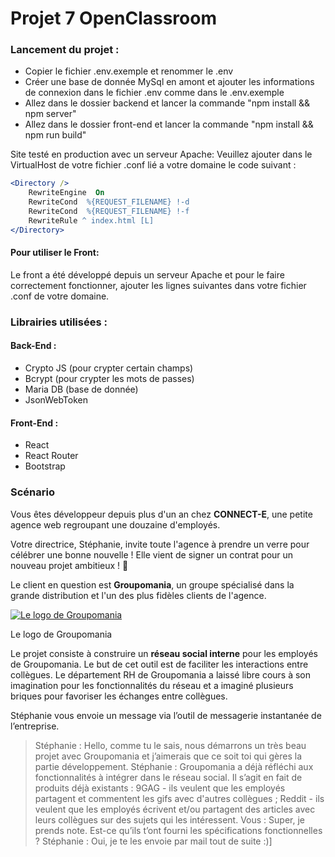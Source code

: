 
# Projet 7 OpenClassroom

### Lancement du projet :
- Copier le fichier .env.exemple et renommer le .env
- Créer une base de donnée MySql en amont et ajouter les informations de connexion dans le fichier .env comme dans le .env.exemple
- Allez dans le dossier backend et lancer la commande "npm install && npm server"
- Allez dans le dossier front-end et lancer la commande "npm install && npm run build"

Site testé en production avec un serveur Apache:
Veuillez ajouter dans le VirtualHost de votre fichier .conf lié a votre domaine le code suivant :

```apache
<Directory /> 
	RewriteEngine  On
	RewriteCond  %{REQUEST_FILENAME} !-d
	RewriteCond  %{REQUEST_FILENAME} !-f
	RewriteRule ^ index.html [L]  
</Directory>
```

#### Pour utiliser le Front:
Le front a été développé depuis un serveur Apache et pour le faire correctement fonctionner, ajouter les lignes suivantes dans votre fichier .conf de votre domaine.

### Librairies utilisées :
#### Back-End :
- Crypto JS (pour crypter certain champs)
- Bcrypt (pour crypter les mots de passes)
- Maria DB (base de donnée)
- JsonWebToken

#### Front-End :
- React
- React Router
- Bootstrap

### Scénario
Vous êtes développeur depuis plus d'un an chez  **CONNECT-E**, une petite agence web regroupant une douzaine d'employés.

Votre directrice, Stéphanie, invite toute l'agence à prendre un verre pour célébrer une bonne nouvelle ! Elle vient de signer un contrat pour un nouveau projet ambitieux ! 🥂

Le client en question est  **Groupomania**, un groupe spécialisé dans la grande distribution et l'un des plus fidèles clients de l'agence.

[![Le logo de Groupomania](https://user.oc-static.com/upload/2019/09/04/15676009353158_image2.png)](https://user.oc-static.com/upload/2019/09/04/15676009353158_image2.png)

Le logo de Groupomania

Le projet consiste à construire un  **réseau social interne**  pour les employés de Groupomania. Le but de cet outil est de faciliter les interactions entre collègues. Le département RH de Groupomania a laissé libre cours à son imagination pour les fonctionnalités du réseau et a imaginé plusieurs briques pour favoriser les échanges entre collègues.

Stéphanie vous envoie un message via l’outil de messagerie instantanée de l’entreprise.

> Stéphanie : Hello, comme tu le sais, nous démarrons un très beau projet avec Groupomania et j’aimerais que ce soit toi qui gères la partie développement.
> Stéphanie : Groupomania a déjà réfléchi aux fonctionnalités à intégrer dans le réseau social. Il s’agit en fait de produits déjà existants :
9GAG - ils veulent que les employés partagent et commentent les gifs avec d'autres collègues ;
Reddit - ils veulent que les employés écrivent et/ou partagent des articles avec leurs collègues sur des sujets qui les intéressent.
> Vous : Super, je prends note. Est-ce qu’ils t’ont fourni les spécifications fonctionnelles ?
> Stéphanie : Oui, je te les envoie par mail tout de suite :)]